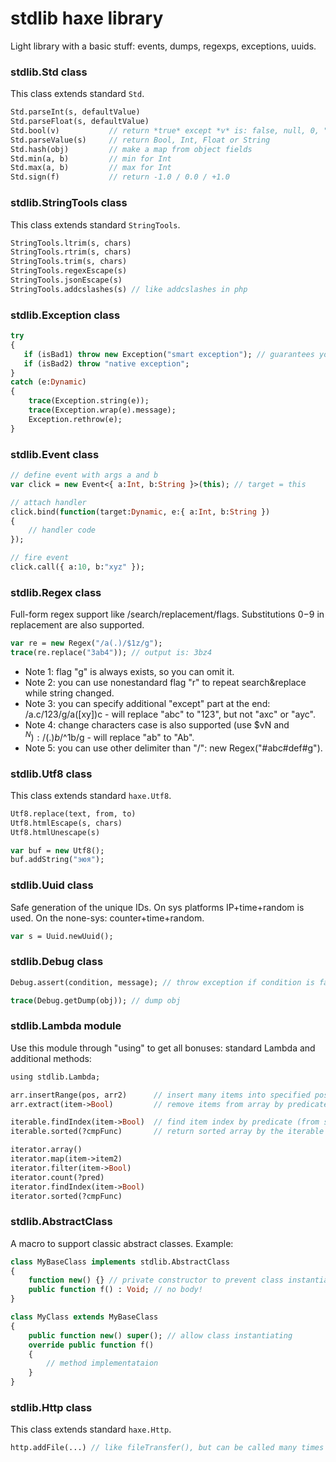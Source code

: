 # stdlib haxe library #

Light library with a basic stuff: events, dumps, regexps, exceptions, uuids.

### stdlib.Std class ###
This class extends standard `Std`.
```haxe
Std.parseInt(s, defaultValue)
Std.parseFloat(s, defaultValue)
Std.bool(v)           // return *true* except *v* is: false, null, 0, "", "0", "false", "off", "null"
Std.parseValue(s)     // return Bool, Int, Float or String
Std.hash(obj)         // make a map from object fields
Std.min(a, b)         // min for Int
Std.max(a, b)         // max for Int
Std.sign(f)           // return -1.0 / 0.0 / +1.0
```

### stdlib.StringTools class ###
This class extends standard `StringTools`.
```haxe
StringTools.ltrim(s, chars)
StringTools.rtrim(s, chars)
StringTools.trim(s, chars)
StringTools.regexEscape(s)
StringTools.jsonEscape(s)
StringTools.addcslashes(s) // like addcslashes in php
```

### stdlib.Exception class ###
```haxe
try
{
   if (isBad1) throw new Exception("smart exception"); // guarantees you to have a call stack in the catch
   if (isBad2) throw "native exception";
}
catch (e:Dynamic)
{
	trace(Exception.string(e));
	trace(Exception.wrap(e).message);
	Exception.rethrow(e);
}
```

### stdlib.Event class ###
```haxe
// define event with args a and b
var click = new Event<{ a:Int, b:String }>(this); // target = this

// attach handler
click.bind(function(target:Dynamic, e:{ a:Int, b:String })
{
    // handler code
});

// fire event
click.call({ a:10, b:"xyz" });
```

### stdlib.Regex class ###
Full-form regex support like /search/replacement/flags. Substitutions $0-$9 in replacement are also supported.
```haxe
var re = new Regex("/a(.)/$1z/g");
trace(re.replace("3ab4")); // output is: 3bz4
```
 * Note 1: flag "g" is always exists, so you can omit it.
 * Note 2: you can use nonestandard flag "r" to repeat search&replace while string changed.
 * Note 3: you can specify additional "except" part at the end: /a.c/123/g/a([xy])c - will replace "abc" to "123", but not "axc" or "ayc".
 * Note 4: change characters case is also supported (use $vN and $^N): /(.)b/$^1b/g - will replace "ab" to "Ab".
 * Note 5: you can use other delimiter than "/": new Regex("#abc#def#g").

### stdlib.Utf8 class ###
This class extends standard `haxe.Utf8`.
```haxe
Utf8.replace(text, from, to)
Utf8.htmlEscape(s, chars)
Utf8.htmlUnescape(s)

var buf = new Utf8();
buf.addString("эюя");
```

### stdlib.Uuid class ###
Safe generation of the unique IDs. On sys platforms IP+time+random is used. On the none-sys: counter+time+random.
```haxe
var s = Uuid.newUuid();
```

### stdlib.Debug class ###
```haxe
Debug.assert(condition, message); // throw exception if condition is false

trace(Debug.getDump(obj)); // dump obj
```

### stdlib.Lambda module ###
Use this module through "using" to get all bonuses: standard Lambda and additional methods:
```haxe
using stdlib.Lambda;

arr.insertRange(pos, arr2)      // insert many items into specified position
arr.extract(item->Bool)         // remove items from array by predicate and return them

iterable.findIndex(item->Bool)  // find item index by predicate (from start)
iterable.sorted(?cmpFunc)       // return sorted array by the iterable (if `cmpFunc` is not specified then `Reflect.compare()` will be used)

iterator.array()
iterator.map(item->item2)
iterator.filter(item->Bool)
iterator.count(?pred)
iterator.findIndex(item->Bool)
iterator.sorted(?cmpFunc)
```

### stdlib.AbstractClass ###
A macro to support classic abstract classes. Example:
```haxe
class MyBaseClass implements stdlib.AbstractClass
{
	function new() {} // private constructor to prevent class instantiating
	public function f() : Void; // no body!
}

class MyClass extends MyBaseClass
{
	public function new() super(); // allow class instantiating
	override public function f()
	{
		// method implementataion
	}
}
```

### stdlib.Http class ###
This class extends standard `haxe.Http`.
```haxe
http.addFile(...) // like fileTransfer(), but can be called many times to add many files
```
